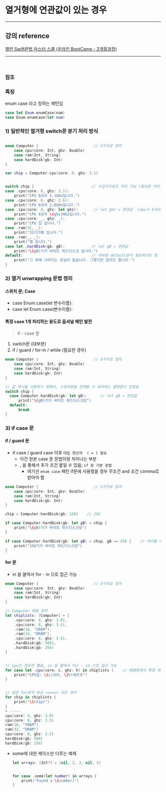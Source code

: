 # 열거형에 연관값이 있는 경우

---

## 강의 reference

[앨런 Swift문법 마스터 스쿨 (온라인 BootCamp - 2개월과정)](https://www.inflearn.com/course/스위프트-문법-마스터-스쿨/dashboard)

---

<br>

### 참조

### 특징

enum case 라고 칭하는 패턴임

```swift
case let Enum.enumCase(num)
case Enum.enumCase(let num)
```

### 1) 일반적인 열거형 switch문 분기 처리 방식

```swift

enum Computer {                         // 3가지로 정의
    case cpu(core: Int, ghz: Double)
    case ram(Int, String)
    case hardDisk(gb: Int)
}

var chip = Computer.cpu(core: 8, ghz: 3.1)


switch chip {                          // 수십가지로도 처리 가능 (필요한 처리 확장 가능)
case .cpu(core: 8, ghz: 3.1):
    print("CPU 8코어 3.1GHz입니다.")
case .cpu(core: 8, ghz: 2.6):
    print("CPU 8코어 2.6GHz입니다.")
case .cpu(core: 4, ghz: let ghz):       // let ghz = 연관값  (cpu가 4코어인 경우, ghz에 저장된 연관값을 꺼내서 바인딩)
    print("CPU 4코어 \(ghz)HGz입니다.")
case .cpu(core: _, ghz: _):
    print("CPU 칩 입니다.")
case .ram(32, _):
    print("32기가램 입니다.")
case .ram(_, _):
    print("램 입니다.")
case let .hardDisk(gb: gB):            // let gB = 연관값
    print("\(gB)기가 바이트 하드디스크 입니다.")
default:                               // 대부분 default문이 필요하기도 함
    print("그 외에 나머지는 관심이 없습니다. 그렇지만 칩이긴 합니다.")
}

```

### 2) 열거 unwrapping 문법 정리

#### 스위치 문; Case

- case Enum.case(let 변수이름):
- case let Enum.case(변수이름):

#### 특정 case 1개 처리하는 용도로 옵셔널 패턴 발전

> if - case 문

1. switch문 (대부분)
2. if / guard / for-in / while (필요한 경우)

```swift
enum Computer {                         // 3가지로 정의
    case cpu(core: Int, ghz: Double)
    case ram(Int, String)
    case hardDisk(gb: Int)
}

// 값 하나를 사용하기 위해서, 스위치문을 전체를 다 써야하는 불편함이 있었음
switch chip {
  case Computer.hardDisk(gb: let gB):      // let gB = 연관값
      print("\(gB)기가 바이트 하드디스크임")
  default:
      break
}
```

### 3) if case 문

#### if / guard 문

- if case / guard case 이후 `대입 연산자  ( = ) 필요`
  - 이건 원본 case 문 문법이랑 차이나는 부분
  - , 을 통해서 추가 조건 붙일 수 있음; `if 문 기본 문법`
    - 여기선 `enum case` 패턴 if문에 사용했을 경우 무조건 and 조건 comma로 받아야 함

```swift
enum Computer {                         // 3가지로 정의
    case cpu(core: Int, ghz: Double)
    case ram(Int, String)
    case hardDisk(gb: Int)
}

chip = Computer.hardDisk(gb: 128)    // 256

if case Computer.hardDisk(gb: let gB) = chip {
    print("\(gB)기가 바이트 하드디스크임")
}

if case Computer.hardDisk(gb: let gB) = chip, gB == 256 {    // 처리를 다양하게 활용 가능
    print("256기가 바이트 하드디스크임")
}
```

#### for 문

- in 을 붙여서 for - in 으로 접근 가능

```swift
enum Computer {                         // 3가지로 정의
    case cpu(core: Int, ghz: Double)
    case ram(Int, String)
    case hardDisk(gb: Int)
}

// Computer 배열 정의
let chiplists: [Computer] = [
    .cpu(core: 4, ghz: 3.0),
    .cpu(core: 8, ghz: 3.5),
    .ram(16, "SRAM"),
    .ram(32, "DRAM"),
    .cpu(core: 8, ghz: 3.5),
    .hardDisk(gb: 500),
    .hardDisk(gb: 256)
]


// cpu인 경우만 뽑음, in 을 붙여서 for - in 으로 접근 가능
for case let .cpu(core: c, ghz: h) in chiplists {    // 배열중에서 특정 케이스만 뽑아서 활용 가능 ⭐️
    print("CPU칩: \(c)코어, \(h)헤르츠")
}


// 일반 for문과 비교 =====> 모든 경우
for chip in chiplists {
    print("\(chip)")
}
> -----
cpu(core: 4, ghz: 3.0)
cpu(core: 8, ghz: 3.5)
ram(16, "SRAM")
ram(32, "DRAM")
cpu(core: 8, ghz: 3.5)
hardDisk(gb: 500)
hardDisk(gb: 256)
```

- some에 대한 케이스만 다루는 예제

  ```swift
  let arrays: [Int?] = [nil, 2, 3, nil, 5]


  for case .some(let number) in arrays {
      print("Found a \(number)")
  }
  ```
